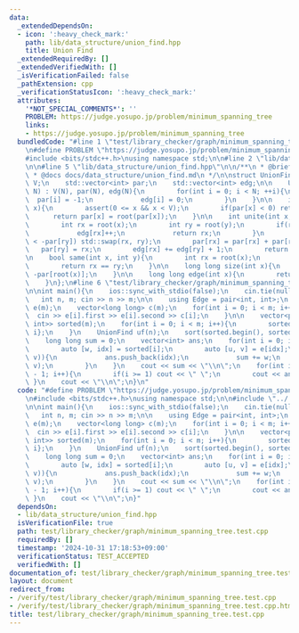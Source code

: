 ```yaml
---
data:
  _extendedDependsOn:
  - icon: ':heavy_check_mark:'
    path: lib/data_structure/union_find.hpp
    title: Union Find
  _extendedRequiredBy: []
  _extendedVerifiedWith: []
  _isVerificationFailed: false
  _pathExtension: cpp
  _verificationStatusIcon: ':heavy_check_mark:'
  attributes:
    '*NOT_SPECIAL_COMMENTS*': ''
    PROBLEM: https://judge.yosupo.jp/problem/minimum_spanning_tree
    links:
    - https://judge.yosupo.jp/problem/minimum_spanning_tree
  bundledCode: "#line 1 \"test/library_checker/graph/minimum_spanning_tree.test.cpp\"\
    \n#define PROBLEM \"https://judge.yosupo.jp/problem/minimum_spanning_tree\"\n\
    #include <bits/stdc++.h>\nusing namespace std;\n\n#line 2 \"lib/data_structure/union_find.hpp\"\
    \n\n#line 5 \"lib/data_structure/union_find.hpp\"\n\n/**\n * @brief Union Find\n\
    \ * @docs docs/data_structure/union_find.md\n */\n\nstruct UnionFind{\n    int\
    \ V;\n    std::vector<int> par;\n    std::vector<int> edg;\n\n    UnionFind(int\
    \ N) : V(N), par(N), edg(N){\n        for(int i = 0; i < N; ++i){\n          \
    \  par[i] = -1;\n            edg[i] = 0;\n        }\n    }\n\n    int root(int\
    \ x){\n        assert(0 <= x && x < V);\n        if(par[x] < 0) return x;\n  \
    \      return par[x] = root(par[x]);\n    }\n\n    int unite(int x, int y){\n\
    \        int rx = root(x);\n        int ry = root(y);\n        if(rx == ry){\n\
    \            edg[rx]++;\n            return rx;\n        }\n        if(-par[rx]\
    \ < -par[ry]) std::swap(rx, ry);\n        par[rx] = par[rx] + par[ry];\n     \
    \   par[ry] = rx;\n        edg[rx] += edg[ry] + 1;\n        return rx;\n    }\n\
    \n    bool same(int x, int y){\n        int rx = root(x);\n        int ry = root(y);\n\
    \        return rx == ry;\n    }\n\n    long long size(int x){\n        return\
    \ -par[root(x)];\n    }\n\n    long long edge(int x){\n        return edg[root(x)];\n\
    \    }\n};\n#line 6 \"test/library_checker/graph/minimum_spanning_tree.test.cpp\"\
    \n\nint main(){\n    ios::sync_with_stdio(false);\n    cin.tie(nullptr);\n\n \
    \   int n, m; cin >> n >> m;\n\n    using Edge = pair<int, int>;\n    vector<Edge>\
    \ e(m);\n    vector<long long> c(m);\n    for(int i = 0; i < m; i++){\n      \
    \  cin >> e[i].first >> e[i].second >> c[i];\n    }\n\n    vector<pair<long long,\
    \ int>> sorted(m);\n    for(int i = 0; i < m; i++){\n        sorted[i] = {c[i],\
    \ i};\n    }\n    UnionFind uf(n);\n    sort(sorted.begin(), sorted.end());\n\
    \    long long sum = 0;\n    vector<int> ans;\n    for(int i = 0; i < m; i++){\n\
    \        auto [w, idx] = sorted[i];\n        auto [u, v] = e[idx];\n        if(!uf.same(u,\
    \ v)){\n            ans.push_back(idx);\n            sum += w;\n            uf.unite(u,\
    \ v);\n        }\n    }\n    cout << sum << \"\\n\";\n    for(int i = 0; i < n\
    \ - 1; i++){\n        if(i >= 1) cout << \" \";\n        cout << ans[i];\n   \
    \ }\n    cout << \"\\n\";\n}\n"
  code: "#define PROBLEM \"https://judge.yosupo.jp/problem/minimum_spanning_tree\"\
    \n#include <bits/stdc++.h>\nusing namespace std;\n\n#include \"../../../lib/data_structure/union_find.hpp\"\
    \n\nint main(){\n    ios::sync_with_stdio(false);\n    cin.tie(nullptr);\n\n \
    \   int n, m; cin >> n >> m;\n\n    using Edge = pair<int, int>;\n    vector<Edge>\
    \ e(m);\n    vector<long long> c(m);\n    for(int i = 0; i < m; i++){\n      \
    \  cin >> e[i].first >> e[i].second >> c[i];\n    }\n\n    vector<pair<long long,\
    \ int>> sorted(m);\n    for(int i = 0; i < m; i++){\n        sorted[i] = {c[i],\
    \ i};\n    }\n    UnionFind uf(n);\n    sort(sorted.begin(), sorted.end());\n\
    \    long long sum = 0;\n    vector<int> ans;\n    for(int i = 0; i < m; i++){\n\
    \        auto [w, idx] = sorted[i];\n        auto [u, v] = e[idx];\n        if(!uf.same(u,\
    \ v)){\n            ans.push_back(idx);\n            sum += w;\n            uf.unite(u,\
    \ v);\n        }\n    }\n    cout << sum << \"\\n\";\n    for(int i = 0; i < n\
    \ - 1; i++){\n        if(i >= 1) cout << \" \";\n        cout << ans[i];\n   \
    \ }\n    cout << \"\\n\";\n}"
  dependsOn:
  - lib/data_structure/union_find.hpp
  isVerificationFile: true
  path: test/library_checker/graph/minimum_spanning_tree.test.cpp
  requiredBy: []
  timestamp: '2024-10-31 17:18:53+09:00'
  verificationStatus: TEST_ACCEPTED
  verifiedWith: []
documentation_of: test/library_checker/graph/minimum_spanning_tree.test.cpp
layout: document
redirect_from:
- /verify/test/library_checker/graph/minimum_spanning_tree.test.cpp
- /verify/test/library_checker/graph/minimum_spanning_tree.test.cpp.html
title: test/library_checker/graph/minimum_spanning_tree.test.cpp
---
```

